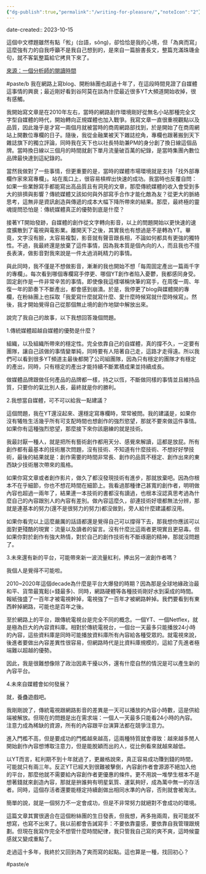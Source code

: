 ```yaml
---
{"dg-publish":true,"permalink":"/writing-for-pleasure/","noteIcon":"2"}
---
```


date-created:: 2023-10-15

這個中文標題雖然有點「倯」(台語，sông)，卻恰恰是我的心境，但「為爽而寫」這麼強有力的自我呼籲不是我自己想到的，是來自一篇臉書長文，整篇充滿珠璣金句，就不客氣整篇給它拷貝下來了。

[來源：一個分析師的閱讀時間](https://www.facebook.com/readandanalyseSeanHuang/posts/pfbid0THhg3djGKj6CQaUiucpzXRqTnA3Bge5u2Gax4Q7ob6x6t9qjFKLPUWpJJSZRwr3jl)

#paste/b 
我在網路上寫blog、開粉絲團也超過十年了，在這段時間見證了自媒體這事情的興衰；最近剛好看到谷阿莫在談為什麼最近很多YT大頻道開始收掉，很有感觸。

我開始寫文章是在2010年左右，當時的網路創作環境剛好從無名小站那種完全文字型自媒體的時代，開始轉向正規媒體也加入戰爭。我寫文章一直很重視觀點以及品質，因此幾乎是才寫一兩個月就被當時的商周網路部找到，於是開始了在商周網站上開數位專欄的日子。隨後，我從金融業被天下雜誌挖角，專欄也跟著搬到天下雜誌旗下的獨立評論，同時我在天下也以社長特助兼PM的身分創了換日線這個品牌。當時換日線以三個月的時間就創下單月流量破百萬的紀錄，是當時集團內數位品牌最快達到這紀錄的。

當然我做對了一些事情，但更重要的是，當時的媒體市場環境就是支持「找外部專欄作家來寫專欄」。站在風口上，很容易槓桿出快速的成功。我當時也反覆自問：如果一些業餘寫手都能寫出高品質且有洞見的文章，那麼傳統媒體的收入會受到多大的排擠與影響？傳統媒體又該如何與外部寫手合作才能化敵為友？從更大的脈絡思考，這無非是資訊創造與傳遞的成本大幅下降所帶來的結果。那麼，最終極的靈魂提問恐怕是：傳統媒體真正的優勢到底是什麼？

接著YT開始發跡，自媒體的創作從文字轉向影音，以上的問題開始以更快速的速度擴散到了電視與電影業。離開天下之後，其實我也有想過是不是轉為YT。畢竟，文字沒有臉，太容易複製，影音就有聲音跟長相，不論如何都具有更強的獨特性。不過，我最終還是放棄了這件事情，因為我本質是個內向的人，而且我也不擅長表演，做影音對我來說是一件太過消耗精力的事情。

與此同時，我不僅是不想做影音，漸漸的我也開始不想「每周固定產出一篇兩千字的專欄」。每次看到哪個專欄寫手停更、哪個YT創作者陷入憂鬱，我都感同身受。固定創作是一件非常辛苦的事情。即使像我這樣堪稱快筆的寫手，在周復一周、年復一年的節奏下不斷產出，都會感到崩潰。於是，我停更了blog與媒體開的專欄，在粉絲團上也採取「我愛寫什麼就寫什麼、愛什麼時候寫就什麼時候寫」。然後，我才開始覺得自己從那個無止境的創作地獄中解放出來。

說完了我自己的故事，以下我想回答幾個問題。

1.傳統媒體超越自媒體的優勢是什麼？

組織，以及組織所帶來的穩定性。完全依靠自己的自媒體，真的撐不久，一定要有團隊，讓自己該做的事情變單純，同時要有人陪著自己走，這路才走得遠。所以我們可以看到很多YT頻道主最後都開了公司組團隊，因為只有穩定的團隊才有穩定的產出，同時，只有穩定的產出才能持續不斷累積成果並持續成長。

做媒體品牌跟做任何產品的品牌都一樣，持之以恆，不斷做同樣的事情並且維持品質，只要你的氣比別人長，最終就是你的勝利。

2.我想當自媒體，可不可以給我一點建議？

這個問題，我在YT還沒起來、還穩定寫專欄時，常常被問。我的建議是，如果你沒有犧牲生活幾乎所有可支配時間也想創作的強烈慾望，那就不要來做這件事情。如果你有這種強烈慾望，那麼接下來你該磨練的就是技術。

我最討厭一種人，就是把所有藝術創作都用天分、感覺來解讀，這都是放屁。所有創作都有最基本的技術層次問題，沒有技術、不知道有什麼技術、不想好好學技術，最後的結果就是：創作需要的時間非常長、創作的品質不穩定、創作出來的東西缺少技術層次帶來的風格。

如果你寫文章或者創作影片，做久了都沒發現技術有進步，那就放棄吧。因為你根本不在乎細節，你也不想花時間在細節上。我看過那種律己甚寬的創作者，明明做內容也超過一兩年了，結果連一本技術的書都沒有讀過，也根本沒認真思考過為什麼自己的內容跟別人的內容有差別。做內容這麼久，卻連技術好壞都無法分辨，那就是連基本的努力(還不是很努力的努力)都沒做到，旁人給什麼建議都沒用。

如果你看完以上這麼嚴厲的話語都還是覺得自己可以撐得下去，那我想你應該可以面對更殘酷的現實：流量以及讀者的留言。沒有什麼比這兩者更現實且更惡毒。但如果你對於創作有強大熱情，對於自己的創作技術有不斷琢磨的精神，那就沒問題了。

3.未來還有新的平台，可能帶來新一波流量紅利，捧出另一波創作者嗎？

我個人是覺得不可能啦。

2010~2020年這個decade為什麼是平台大爆發的時期？因為那是全球地緣政治最和平、貨幣最寬鬆(=錢最多)、同時，網路硬體等各種技術剛好水到渠成的時間。報紙強盛了一百年才被電視幹掉，電視強了一百年才被網路幹掉。我們要看到有東西幹掉網路，可能也是百年之後。

至於網路上的平台，跟傳統電視台是完全不同的概念。一個YT、一個Netflex，就是極為巨大的內容資料庫。相對於傳統電視台，一個台一天最多只能播放24小時的內容，這些資料庫是同時可能播放資料庫所有內容給各種受眾的。就電視來說，後進者要做出內容差異性很容易，但網路時代是比資料庫規模的，這給了先進者極端難以超越的優勢。

因此，我是很難想像除了政治因素干擾以外，還有什麼自然的情況是可以產生新的內容平台。

4.未來自媒體會如何發展？

就，養蠱遊戲吧。

我剛剛說了，傳統電視跟網路影音的差異是一天可以播放的內容小時數，這是供給端被解放。但現在的問題是出在需求端：一個人一天最多只能看24小時的內容。注意力成為稀缺的資源，所有的內容跟平台演算法都在競爭注意力。

進入門檻不高，但是要成功的門檻越來越高，這兩種特質就會導致：越來越多閒人開始創作內容想博取注意力，但是能脫穎而出的人，從比例看來就越來越低。

以YT而言，紅利期不到十年就過了，更嚴格說來，真正容易成功賺到錢的時間，可能就只有兩三年。反正YT已經大到很難被擊倒，內容創作者會源源不絕加入他的平台，那麼他就不需要給內容創作者更優惠的條件。更不用說一堆學生根本不是想著錢就來創造內容，那就是拚誰夠有明星氣質、運氣夠好，成為萬中無一的存活者。同時，這個存活者還要能穩定持續創做出相同水準的內容，否則就會被淘汰。

簡單的說，就是一個努力不一定會成功，但是不非常努力就絕對不會成功的環境。

這篇文章其實很適合在這個粉絲團的生日發表，但我想，再多拖兩周，我可能就不想寫，也寫不出來了。我以前都會告誡寫手：不要依靠靈感，要依靠自我管理跟規劃。但現在我寫作完全不想管什麼時間紀律，我只管我自己寫的爽不爽，這時候靈感就又變成重點了。

走過這十多年，我終於又回到為了爽而寫的起點。這也算是一種，找回初心？

#paste/e 

